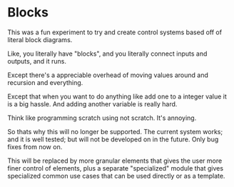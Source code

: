 # Blocks

This was a fun experiment to try and create
control systems based off of literal block diagrams.

Like, you literally have "blocks", and you literally
connect inputs and outputs, and it runs.

Except there's a appreciable overhead of moving values around and recursion
and everything.

Except that when you want to do anything like add one
to a integer value it is a big hassle. And adding another
variable is really hard.

Think like programming scratch using not scratch. It's annoying.

So thats why this will no longer be supported. The current
system works; and it is well tested; but will not be developed on in the
future. Only bug fixes from now on.

This will be replaced by more granular elements that gives the user
more finer control of elements, plus a separate "specialized" module
that gives specialized common use cases that can be used directly
or as a template.
